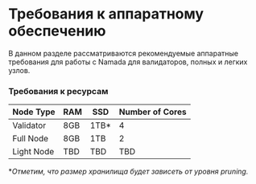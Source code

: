# Требования к аппаратному обеспечению

В данном разделе рассматриваются рекомендуемые аппаратные требования для работы с Namada для валидаторов, полных и легких узлов.

### Требования к ресурсам

| Node Type  | RAM | SSD   | Number of Cores |
| ---------- | --- | ----- | --------------- |
| Validator  | 8GB | 1TB\* | 4               |
| Full Node  | 8GB | 1TB   | 2               |
| Light Node | TBD | TBD   | TBD             |

\*_Отметим, что размер хранилища будет зависеть от уровня pruning._
